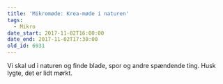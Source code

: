 ```yaml
---
title: 'Mikromøde: Krea-møde i naturen'
tags:
  - Mikro
date_start: 2017-11-02T16:00:00
date_end: 2017-11-02T17:30:00
old_id: 6931
---
```

Vi skal ud i naturen og finde blade, spor og andre spændende ting. Husk lygte, det er lidt mørkt.